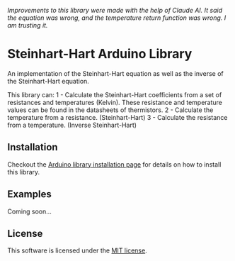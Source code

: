_Improvements to this library were made with the help of Claude AI.  It said the equation was wrong, and the temperature return function was wrong.  I am trusting it._

# Steinhart-Hart Arduino Library
 
An implementation of the Steinhart-Hart equation as well as the inverse of the Steinhart-Hart equation.

This library can:
1 - Calculate the Steinhart-Hart coefficients from a set of resistances and temperatures (Kelvin). These resistance and temperature values can be found in the datasheets of thermistors.
2 - Calculate the temperature from a resistance. (Steinhart-Hart)
3 - Calculate the resistance from a temperature. (Inverse Steinhart-Hart)

## Installation
Checkout the [Arduino library installation page](https://www.arduino.cc/en/Guide/Libraries) for details on how to install this library.

## Examples
Coming soon...

## License
This software is licensed under the [MIT license](LICENSE).

